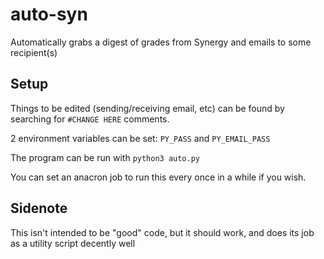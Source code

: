 # auto-syn
Automatically grabs a digest of grades from Synergy and emails to some recipient(s)

## Setup
Things to be edited (sending/receiving email, etc) can be found by searching for `#CHANGE HERE` comments.

2 environment variables can be set: `PY_PASS` and `PY_EMAIL_PASS`

The program can be run with `python3 auto.py`

You can set an anacron job to run this every once in a while if you wish.

## Sidenote
This isn't intended to be "good" code, but it should work, and does its job as a utility script decently well 
